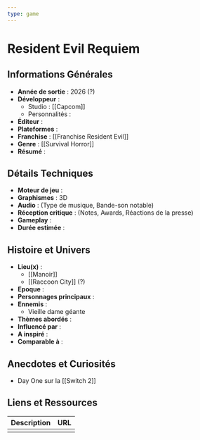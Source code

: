 ```yaml
---
type: game
---
```


# Resident Evil Requiem

## Informations Générales

- **Année de sortie** : 2026 (?)
- **Développeur** : 
	- Studio : [[Capcom]]
	- Personnalités : 
- **Éditeur** : 
- **Plateformes** : 
- **Franchise** : [[Franchise Resident Evil]]
- **Genre** : [[Survival Horror]]
- **Résumé** : 

## Détails Techniques
- **Moteur de jeu** : 
- **Graphismes** : 3D
- **Audio** : (Type de musique, Bande-son notable)
- **Réception critique** : (Notes, Awards, Réactions de la presse)
- **Gameplay** :
- **Durée estimée** : 

## Histoire et Univers
- **Lieu(x)** : 
	- [[Manoir]]
	- [[Raccoon City]] (?)
- **Epoque** : 
- **Personnages principaux** : 
- **Ennemis** :
	- Vieille dame géante
- **Thèmes abordés** : 
- **Influencé par** :
- **A inspiré** : 
- **Comparable à** :
## Anecdotes et Curiosités
- Day One sur la [[Switch 2]]
## Liens et Ressources

| Description | URL |
| ----------- | --- |
|             |     |
